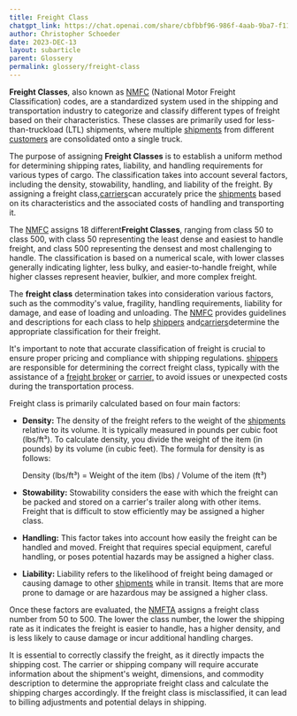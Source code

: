 ```yaml
---
title: Freight Class
chatgpt_link: https://chat.openai.com/share/cbfbbf96-986f-4aab-9ba7-f11b5f9e3de8
author: Christopher Schoeder
date: 2023-DEC-13
layout: subarticle
parent: Glossery
permalink: glossery/freight-class
---
```


**Freight Classes**, also known as <a href="https://nmfta.org/nmfc/" rel="nofollow" target="_blank">NMFC</a> (National Motor Freight Classification) codes, are a standardized system used in the shipping and transportation industry to categorize and classify different types of freight based on their characteristics. These classes are primarily used for less-than-truckload (LTL) shipments, where multiple <a href="/glossery/shipments">shipments</a> from different <a href="/parties/customers">customers</a> are consolidated onto a single truck.

The purpose of assigning **Freight Classes** is to establish a uniform method for determining shipping rates, liability, and handling requirements for various types of cargo. The classification takes into account several factors, including the density, stowability, handling, and liability of the freight. By assigning a freight class,<a href="/carriers/">carriers</a>can accurately price the <a href="/glossery/shipments">shipments</a> based on its characteristics and the associated costs of handling and transporting it.

The <a href="https://nmfta.org/nmfc/" rel="nofollow" target="_blank">NMFC</a> assigns 18 different**Freight Classes**, ranging from class 50 to class 500, with class 50 representing the least dense and easiest to handle freight, and class 500 representing the densest and most challenging to handle. The classification is based on a numerical scale, with lower classes generally indicating lighter, less bulky, and easier-to-handle freight, while higher classes represent heavier, bulkier, and more complex freight.

The **freight class** determination takes into consideration various factors, such as the commodity's value, fragility, handling requirements, liability for damage, and ease of loading and unloading. The <a href="https://nmfta.org/nmfc/" rel="nofollow" target="_blank">NMFC</a> provides guidelines and descriptions for each class to help <a href="/parties/shipper">shippers</a> and<a href="/carriers/">carriers</a>determine the appropriate classification for their freight.

It's important to note that accurate classification of freight is crucial to ensure proper pricing and compliance with shipping regulations. <a href="/parties/shipper">shippers</a> are responsible for determining the correct freight class, typically with the assistance of a <a href="/parties/freight-broker">freight broker</a> or <a href="/carriers/">carrier,</a> to avoid issues or unexpected costs during the transportation process.

Freight class is primarily calculated based on four main factors:

- **Density:** The density of the freight refers to the weight of the <a href="/glossery/shipments">shipments</a> relative to its volume. It is typically measured in pounds per cubic foot (lbs/ft³). To calculate density, you divide the weight of the item (in pounds) by its volume (in cubic feet). The formula for density is as follows:

   Density (lbs/ft³) = Weight of the item (lbs) / Volume of the item (ft³)

- **Stowability:** Stowability considers the ease with which the freight can be packed and stored on a carrier's trailer along with other items. Freight that is difficult to stow efficiently may be assigned a higher class.

- **Handling:** This factor takes into account how easily the freight can be handled and moved. Freight that requires special equipment, careful handling, or poses potential hazards may be assigned a higher class.

- **Liability:** Liability refers to the likelihood of freight being damaged or causing damage to other <a href="/glossery/shipments">shipments</a> while in transit. Items that are more prone to damage or are hazardous may be assigned a higher class.

Once these factors are evaluated, the <a href="https://nmfta.org/" rel="nofollow" target="_blank">NMFTA</a> assigns a freight class number from 50 to 500. The lower the class number, the lower the shipping rate as it indicates the freight is easier to handle, has a higher density, and is less likely to cause damage or incur additional handling charges.

It is essential to correctly classify the freight, as it directly impacts the shipping cost. The carrier or shipping company will require accurate information about the shipment's weight, dimensions, and commodity description to determine the appropriate freight class and calculate the shipping charges accordingly. If the freight class is misclassified, it can lead to billing adjustments and potential delays in shipping.
